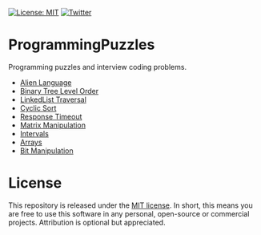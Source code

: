 [![License: MIT](https://img.shields.io/badge/License-MIT-yellow.svg)](https://opensource.org/licenses/MIT)  [![Twitter](https://img.shields.io/twitter/follow/_anshulkhare?style=social)](https://twitter.com/_anshulkhare) 

# ProgrammingPuzzles
Programming puzzles and interview coding problems.

- [Alien Language](https://github.com/anshulkhare7/ProgrammingPuzzles/tree/master/AlienLanguage)
- [Binary Tree Level Order](https://github.com/anshulkhare7/ProgrammingPuzzles/tree/master/BinaryTreeLevelOrder)
- [LinkedList Traversal](https://github.com/anshulkhare7/ProgrammingPuzzles/tree/master/LinkedListReversal)
- [Cyclic Sort](https://github.com/anshulkhare7/ProgrammingPuzzles/tree/master/CyclicSort)
- [Response Timeout](https://github.com/anshulkhare7/ProgrammingPuzzles/tree/master/ResponseTimeout)
- [Matrix Manipulation](https://github.com/anshulkhare7/ProgrammingPuzzles/tree/master/MatrixManipulation)
- [Intervals](https://github.com/anshulkhare7/ProgrammingPuzzles/tree/master/Intervals)
- [Arrays](https://github.com/anshulkhare7/ProgrammingPuzzles/tree/master/Arrays)
- [Bit Manipulation](https://github.com/anshulkhare7/ProgrammingPuzzles/tree/master/BinaryTreeLevelOrder)



# License

This repository is released under the [MIT license](https://opensource.org/licenses/MIT). In short, this means you are free to use this software in any personal, open-source or commercial projects. Attribution is optional but appreciated.
